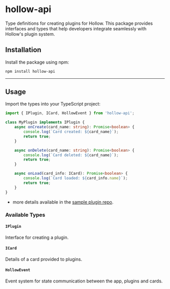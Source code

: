 # hollow-api

Type definitions for creating plugins for Hollow. This package provides interfaces and types that help developers integrate seamlessly with Hollow's plugin system.


## Installation

Install the package using npm:

```bash
npm install hollow-api
```

---

## Usage

Import the types into your TypeScript project:

```ts
import { IPlugin, ICard, HollowEvent } from 'hollow-api';

class MyPlugin implements IPlugin {
    async onCreate(card_name: string): Promise<boolean> {
        console.log(`Card created: ${card_name}`);
        return true;
    }

    async onDelete(card_name: string): Promise<boolean> {
        console.log(`Card deleted: ${card_name}`);
        return true;
    }

    async onLoad(card_info: ICard): Promise<boolean> {
        console.log(`Card loaded: ${card_info.name}`);
        return true;
    }
}
```
- more details available in the [sample plugin repo](https://github.com/hollow-app/hollow-sample-plugin).

### Available Types

#### `IPlugin`

Interface for creating a plugin.

#### `ICard`

Details of a card provided to plugins.


#### `HollowEvent`

Event system for state communication between the app, plugins and cards.



